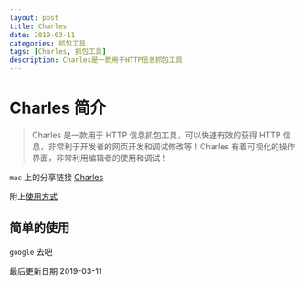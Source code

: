 ```yaml
---
layout: post
title: Charles
date: 2019-03-11
categories: 抓包工具
tags: [Charles, 抓包工具]
description: Charles是一款用于HTTP信息抓包工具
---
```


# Charles 简介

> Charles 是一款用于 HTTP 信息抓包工具，可以快速有效的获得 HTTP 信息，非常利于开发者的网页开发和调试修改等！Charles 有着可视化的操作界面，非常利用编辑者的使用和调试！

`mac` 上的分享链接 [Charles](https://xclient.info/s/charles.html)

附上[使用方式](https://zhile.io/2017/07/07/charles-proxy-usage-and-license.html)

## 简单的使用

`google` 去吧

最后更新日期 2019-03-11
